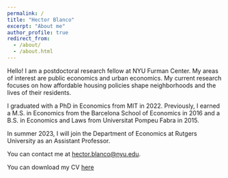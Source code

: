 ```yaml
---
permalink: /
title: "Hector Blanco"
excerpt: "About me"
author_profile: true
redirect_from: 
  - /about/
  - /about.html
---
```


Hello! I am a postdoctoral research fellow at NYU Furman Center. My areas of interest are public economics and urban economics. My current research focuses on how affordable housing policies shape neighborhoods and the lives of their residents. 

I graduated with a PhD in Economics from MIT in 2022. Previously, I earned a M.S. in Economics from the Barcelona School of Economics in 2016 and a B.S. in Economics and Laws from Universitat Pompeu Fabra in 2015. 

In summer 2023, I will join the Department of Economics at Rutgers University as an Assistant Professor. 

You can contact me at [hector.blanco@nyu.edu](mailto:hector.blanco@nyu.edu).

You can download my CV [here](/files/20221021_Blanco_CV.pdf)
